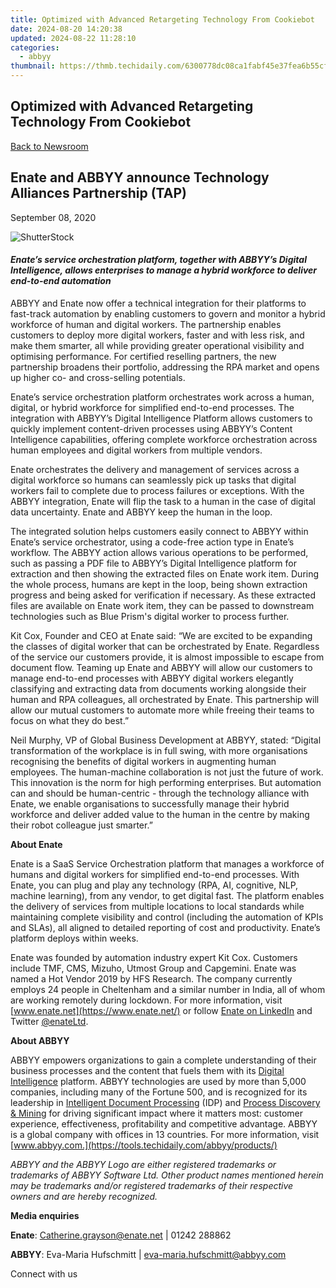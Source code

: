 ```yaml
---
title: Optimized with Advanced Retargeting Technology From Cookiebot
date: 2024-08-20 14:20:38
updated: 2024-08-22 11:28:10
categories:
  - abbyy
thumbnail: https://thmb.techidaily.com/6300778dc08ca1fabf45e37fea6b55cfeffea9a7ede93b82142ae1fd2f19eff3.jpg
---
```


## Optimized with Advanced Retargeting Technology From Cookiebot

[Back to Newsroom](https://tools.techidaily.com/abbyy/products/)

## Enate and ABBYY announce Technology Alliances Partnership (TAP)

September 08, 2020

![ShutterStock](https://content.abbyy.com/-/media/project/abbyy/abbyy/branchtemplates/shutterstock_1272462163_1296-x-729.jpg?h=729&iar=0&w=1296)

#### _**Enate’s service orchestration platform, together with ABBYY’s Digital Intelligence, allows enterprises to manage a hybrid workforce to deliver end-to-end automation**_

ABBYY and Enate now offer a technical integration for their platforms to fast-track automation by enabling customers to govern and monitor a hybrid workforce of human and digital workers. The partnership enables customers to deploy more digital workers, faster and with less risk, and make them smarter, all while providing greater operational visibility and optimising performance. For certified reselling partners, the new partnership broadens their portfolio, addressing the RPA market and opens up higher co- and cross-selling potentials.

Enate’s service orchestration platform orchestrates work across a human, digital, or hybrid workforce for simplified end-to-end processes. The integration with ABBYY’s Digital Intelligence Platform allows customers to quickly implement content-driven processes using ABBYY’s Content Intelligence capabilities, offering complete workforce orchestration across human employees and digital workers from multiple vendors.

Enate orchestrates the delivery and management of services across a digital workforce so humans can seamlessly pick up tasks that digital workers fail to complete due to process failures or exceptions. With the ABBYY integration, Enate will flip the task to a human in the case of digital data uncertainty. Enate and ABBYY keep the human in the loop.

The integrated solution helps customers easily connect to ABBYY within Enate’s service orchestrator, using a code-free action type in Enate’s workflow. The ABBYY action allows various operations to be performed, such as passing a PDF file to ABBYY’s Digital Intelligence platform for extraction and then showing the extracted files on Enate work item. During the whole process, humans are kept in the loop, being shown extraction progress and being asked for verification if necessary. As these extracted files are available on Enate work item, they can be passed to downstream technologies such as Blue Prism's digital worker to process further.

Kit Cox, Founder and CEO at Enate said: “We are excited to be expanding the classes of digital worker that can be orchestrated by Enate. Regardless of the service our customers provide, it is almost impossible to escape from document flow. Teaming up Enate and ABBYY will allow our customers to manage end-to-end processes with ABBYY digital workers elegantly classifying and extracting data from documents working alongside their human and RPA colleagues, all orchestrated by Enate. This partnership will allow our mutual customers to automate more while freeing their teams to focus on what they do best.”

Neil Murphy, VP of Global Business Development at ABBYY, stated: “Digital transformation of the workplace is in full swing, with more organisations recognising the benefits of digital workers in augmenting human employees. The human-machine collaboration is not just the future of work. This innovation is the norm for high performing enterprises. But automation can and should be human-centric - through the technology alliance with Enate, we enable organisations to successfully manage their hybrid workforce and deliver added value to the human in the centre by making their robot colleague just smarter.”

**About Enate**

Enate is a SaaS Service Orchestration platform that manages a workforce of humans and digital workers for simplified end-to-end processes. With Enate, you can plug and play any technology (RPA, AI, cognitive, NLP, machine learning), from any vendor, to get digital fast. The platform enables the delivery of services from multiple locations to local standards while maintaining complete visibility and control (including the automation of KPIs and SLAs), all aligned to detailed reporting of cost and productivity. Enate’s platform deploys within weeks.

Enate was founded by automation industry expert Kit Cox. Customers include TMF, CMS, Mizuho, Utmost Group and Capgemini. Enate was named a Hot Vendor 2019 by HFS Research. The company currently employs 24 people in Cheltenham and a similar number in India, all of whom are working remotely during lockdown. For more information, visit [www.enate.net](https://www.enate.net/) or follow [Enate on LinkedIn](https://www.linkedin.com/company/enate/) and Twitter [@enateLtd](https://twitter.com/eNateLtd).

**About ABBYY**

ABBYY empowers organizations to gain a complete understanding of their business processes and the content that fuels them with its [Digital Intelligence](https://tools.techidaily.com/abbyy/products/) platform. ABBYY technologies are used by more than 5,000 companies, including many of the Fortune 500, and is recognized for its leadership in [Intelligent Document Processing](https://tools.techidaily.com/abbyy/products/) (IDP) and [Process Discovery & Mining](https://tools.techidaily.com/abbyy/products/) for driving significant impact where it matters most: customer experience, effectiveness, profitability and competitive advantage. ABBYY is a global company with offices in 13 countries. For more information, visit [www.abbyy.com.](https://tools.techidaily.com/abbyy/products/)

_ABBYY and the ABBYY Logo are either registered trademarks or trademarks of ABBYY Software Ltd. Other product names mentioned herein may be trademarks and/or registered trademarks of their respective owners and are hereby recognized._

**Media enquiries**

**Enate**: [Catherine.grayson@enate.net](https://tools.techidaily.com/abbyy/products/) | 01242 288862

**ABBYY**: Eva-Maria Hufschmitt | [eva-maria.hufschmitt@abbyy.com](https://tools.techidaily.com/abbyy/products/)

Connect with us

<ins class="adsbygoogle"
     style="display:block"
     data-ad-format="autorelaxed"
     data-ad-client="ca-pub-7571918770474297"
     data-ad-slot="1223367746"></ins>



<ins class="adsbygoogle"
     style="display:block"
     data-ad-client="ca-pub-7571918770474297"
     data-ad-slot="8358498916"
     data-ad-format="auto"
     data-full-width-responsive="true"></ins>
